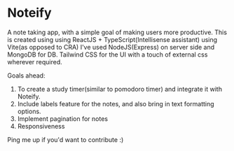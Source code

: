 # Noteify
A note taking app, with a simple goal of making users more productive. This is created using using ReactJS + TypeScript(Intellisense assistant) using Vite(as opposed to CRA)
I've used NodeJS(Express) on server side and MongoDB for DB. Tailwind CSS for the UI with a touch of external css wherever required.

Goals ahead: 
1) To create a study timer(similar to pomodoro timer) and integrate it with Noteify.
2) Include labels feature for the notes, and also bring in text formatting options.
3) Implement pagination for notes
4) Responsiveness

Ping me up if you'd want to contribute :)
